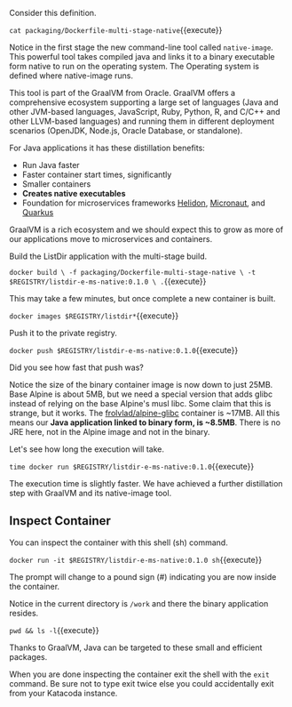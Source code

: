 Consider this definition.

`cat packaging/Dockerfile-multi-stage-native`{{execute}}

Notice in the first stage the new command-line tool called `native-image`. This powerful tool takes compiled java and links it to a binary executable form native to run on the operating system. The Operating system is defined where native-image runs.

This tool is part of the GraalVM from Oracle. GraalVM offers a comprehensive ecosystem supporting a large set of languages (Java and other JVM-based languages, JavaScript, Ruby, Python, R, and C/C++ and other LLVM-based languages) and running them in different deployment scenarios (OpenJDK, Node.js, Oracle Database, or standalone).

For Java applications it has these distillation benefits:

- Run Java faster
- Faster container start times, significantly
- Smaller containers
- **Creates native executables**
- Foundation for microservices frameworks [Helidon](https://helidon.io/), [Micronaut](https://micronaut.io/), and [Quarkus](https://quarkus.io/)

GraalVM is a rich ecosystem and we should expect this to grow as more of our applications move to microservices and containers.

Build the ListDir application with the multi-stage build.

`docker build \
-f packaging/Dockerfile-multi-stage-native \
-t $REGISTRY/listdir-e-ms-native:0.1.0 \
.`{{execute}}

This may take a few minutes, but once complete a new container is built.

`docker images $REGISTRY/listdir*`{{execute}}

Push it to the private registry.

`docker push $REGISTRY/listdir-e-ms-native:0.1.0`{{execute}}

Did you see how fast that push was?

Notice the size of the binary container image is now down to just 25MB. Base Alpine is about 5MB, but we need a special version that adds glibc instead of relying on the base Alpine's musl libc. Some claim that this is strange, but it works. The [frolvlad/alpine-glibc](https://github.com/Docker-Hub-frolvlad/docker-alpine-glibc) container is ~17MB. All this means our **Java application linked to binary form, is ~8.5MB**. There is no JRE here, not in the Alpine image and not in the binary.

Let's see how long the execution will take.

`time docker run $REGISTRY/listdir-e-ms-native:0.1.0`{{execute}}

The execution time is slightly faster. We have achieved a further distillation step with GraalVM and its native-image tool.

## Inspect Container ##

You can inspect the container with this shell (sh) command.

`docker run -it $REGISTRY/listdir-e-ms-native:0.1.0 sh`{{execute}}

The prompt will change to a pound sign (#) indicating you are now inside the container.

Notice in the current directory is `/work` and there the binary application resides.

`pwd && ls -l`{{execute}}

Thanks to GraalVM, Java can be targeted to these small and efficient packages.

When you are done inspecting the container exit the shell with the `exit` command. Be sure not to type exit twice else you could accidentally exit from your Katacoda instance.
